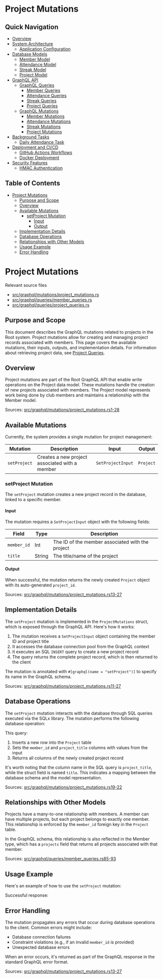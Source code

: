 # Project Mutations

## Quick Navigation

- [Overview](1-overview.md)
- [System Architecture](2-system-architecture.md)
  - [Application Configuration](2.1-application-configuration.md)
- [Database Models](3-database-models.md)
  - [Member Model](3.1-member-model.md)
  - [Attendance Model](3.2-attendance-model.md)
  - [Streak Model](3.3-streak-model.md)
  - [Project Model](3.4-project-model.md)
- [GraphQL API](4-graphql-api.md)
  - [GraphQL Queries](4.1-graphql-queries.md)
    - [Member Queries](4.1.1-member-queries.md)
    - [Attendance Queries](4.1.2-attendance-queries.md)
    - [Streak Queries](4.1.3-streak-queries.md)
    - [Project Queries](4.1.4-project-queries.md)
  - [GraphQL Mutations](4.2-graphql-mutations.md)
    - [Member Mutations](4.2.1-member-mutations.md)
    - [Attendance Mutations](4.2.2-attendance-mutations.md)
    - [Streak Mutations](4.2.3-streak-mutations.md)
    - [Project Mutations](4.2.4-project-mutations.md)
- [Background Tasks](5-background-tasks.md)
  - [Daily Attendance Task](5.1-daily-attendance-task.md)
- [Deployment and CI/CD](6-deployment-and-cicd.md)
  - [GitHub Actions Workflows](6.1-github-actions-workflows.md)
  - [Docker Deployment](6.2-docker-deployment.md)
- [Security Features](7-security-features.md)
  - [HMAC Authentication](7.1-hmac-authentication.md)

## Table of Contents

- [Project Mutations](#project-mutations)
  - [Purpose and Scope](#purpose-and-scope)
  - [Overview](#overview)
  - [Available Mutations](#available-mutations)
    - [setProject Mutation](#setproject-mutation)
      - [Input](#input)
      - [Output](#output)
  - [Implementation Details](#implementation-details)
  - [Database Operations](#database-operations)
  - [Relationships with Other Models](#relationships-with-other-models)
  - [Usage Example](#usage-example)
  - [Error Handling](#error-handling)

# Project Mutations

Relevant source files

* [src/graphql/mutations/project\_mutations.rs](https://github.com/amfoss/root/blob/2b58803d/src/graphql/mutations/project_mutations.rs)
* [src/graphql/queries/member\_queries.rs](https://github.com/amfoss/root/blob/2b58803d/src/graphql/queries/member_queries.rs)
* [src/graphql/queries/project\_queries.rs](https://github.com/amfoss/root/blob/2b58803d/src/graphql/queries/project_queries.rs)

## Purpose and Scope

This document describes the GraphQL mutations related to projects in the Root system. Project mutations allow for creating and managing project records associated with members. This page covers the available mutations, their inputs, outputs, and implementation details. For information about retrieving project data, see [Project Queries](/amfoss/root/4.1.4-project-queries).

## Overview

Project mutations are part of the Root GraphQL API that enable write operations on the Project data model. These mutations handle the creation of new projects associated with members. The Project model represents work being done by club members and maintains a relationship with the Member model.

Sources: [src/graphql/mutations/project\_mutations.rs1-28](https://github.com/amfoss/root/blob/2b58803d/src/graphql/mutations/project_mutations.rs#L1-L28)

## Available Mutations

Currently, the system provides a single mutation for project management:

| Mutation | Description | Input | Output |
| --- | --- | --- | --- |
| `setProject` | Creates a new project associated with a member | `SetProjectInput` | `Project` |

### setProject Mutation

The `setProject` mutation creates a new project record in the database, linked to a specific member.

#### Input

The mutation requires a `SetProjectInput` object with the following fields:

| Field | Type | Description |
| --- | --- | --- |
| `member_id` | Int | The ID of the member associated with the project |
| `title` | String | The title/name of the project |

#### Output

When successful, the mutation returns the newly created `Project` object with its auto-generated `project_id`.

Sources: [src/graphql/mutations/project\_mutations.rs13-27](https://github.com/amfoss/root/blob/2b58803d/src/graphql/mutations/project_mutations.rs#L13-L27)

## Implementation Details

The `setProject` mutation is implemented in the `ProjectMutations` struct, which is exposed through the GraphQL API. Here's how it works:

1. The mutation receives a `SetProjectInput` object containing the member ID and project title
2. It accesses the database connection pool from the GraphQL context
3. It executes an SQL `INSERT` query to create a new project record
4. The query returns the complete project record, which is then returned to the client

The mutation is annotated with `#[graphql(name = "setProject")]` to specify its name in the GraphQL schema.

Sources: [src/graphql/mutations/project\_mutations.rs11-27](https://github.com/amfoss/root/blob/2b58803d/src/graphql/mutations/project_mutations.rs#L11-L27)

## Database Operations

The `setProject` mutation interacts with the database through SQL queries executed via the SQLx library. The mutation performs the following database operation:

This query:

1. Inserts a new row into the `Project` table
2. Sets the `member_id` and `project_title` columns with values from the input
3. Returns all columns of the newly created project record

It's worth noting that the column name in the SQL query is `project_title`, while the struct field is named `title`. This indicates a mapping between the database schema and the model representation.

Sources: [src/graphql/mutations/project\_mutations.rs19-22](https://github.com/amfoss/root/blob/2b58803d/src/graphql/mutations/project_mutations.rs#L19-L22)

## Relationships with Other Models

Projects have a many-to-one relationship with members. A member can have multiple projects, but each project belongs to exactly one member. This relationship is enforced by the `member_id` foreign key in the `Project` table.

In the GraphQL schema, this relationship is also reflected in the Member type, which has a `projects` field that returns all projects associated with that member.

Sources: [src/graphql/queries/member\_queries.rs85-93](https://github.com/amfoss/root/blob/2b58803d/src/graphql/queries/member_queries.rs#L85-L93)

## Usage Example

Here's an example of how to use the `setProject` mutation:

Successful response:

## Error Handling

The mutation propagates any errors that occur during database operations to the client. Common errors might include:

* Database connection failures
* Constraint violations (e.g., if an invalid `member_id` is provided)
* Unexpected database errors

When an error occurs, it's returned as part of the GraphQL response in the standard GraphQL error format.

Sources: [src/graphql/mutations/project\_mutations.rs13-27](https://github.com/amfoss/root/blob/2b58803d/src/graphql/mutations/project_mutations.rs#L13-L27)